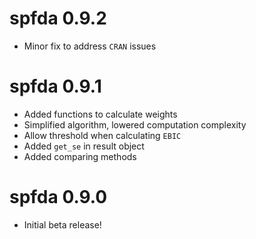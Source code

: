 spfda 0.9.2
=======

* Minor fix to address `CRAN` issues

spfda 0.9.1
=======

* Added functions to calculate weights
* Simplified algorithm, lowered computation complexity 
* Allow threshold when calculating `EBIC`
* Added `get_se` in result object
* Added comparing methods


spfda 0.9.0
=======

* Initial beta release!

